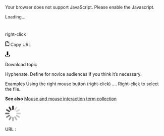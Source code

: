 ﻿Your browser does not support JavaScript. Please enable the Javascript.

Loading...

# 

right-click

![Copy URL](media/right-click/Copy.png)
Copy URL

![Download](media/right-click/Download.png)

Download topic

Hyphenate. Define for novice audiences if you think it’s necessary.

Examples
Using the right mouse button (right-click) *..*..
Right-click to select the file.

**See also** [Mouse and mouse interaction term collection](https://worldready.cloudapp.net/Styleguide/Read?id=2700&topicid=29013)

![In progress](media/right-click/activity-large.gif)

URL :
